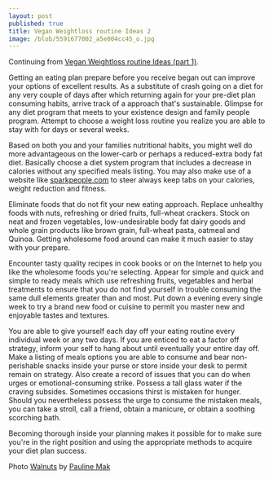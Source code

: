 ```yaml
---
layout: post
published: true
title: Vegan Weightloss routine Ideas 2
image: /blob/5591677002_a5e004cc45_o.jpg
---
```


Continuing from [Vegan Weightloss routine Ideas (part 1)](/vegan-weightloss-routine-ideas/).


Getting an eating plan prepare before you receive began out can improve your options of excellent results. As a substitute of crash going on a diet for any very couple of days after which returning again for your pre-diet plan consuming habits, arrive track of a approach that's sustainable. Glimpse for any diet program that meets to your existence design and family people program. Attempt to choose a weight loss routine you realize you are able to stay with for days or several weeks.

Based on both you and your families nutritional habits, you might well do more advantageous on the lower-carb or perhaps a reduced-extra body fat diet. Basically choose a diet system program that includes a decrease in calories without any specified meals listing. You may also make use of a website like [sparkpeople.com](http://sparkpeople.com/) to steer always keep tabs on your calories, weight reduction and fitness.

Eliminate foods that do not fit your new eating approach. Replace unhealthy foods with nuts, refreshing or dried fruits, full-wheat crackers. Stock on neat and frozen vegetables, low-undesirable body fat dairy goods and whole grain products like brown grain, full-wheat pasta, oatmeal and Quinoa. Getting wholesome food around can make it much easier to stay with your prepare.

Encounter tasty quality recipes in cook books or on the Internet to help you like the wholesome foods you're selecting. Appear for simple and quick and simple to ready meals which use refreshing fruits, vegetables and herbal treatments to ensure that you do not find yourself in trouble consuming the same dull elements greater than and most. Put down a evening every single week to try a brand new food or cuisine to permit you master new and enjoyable tastes and textures.

You are able to give yourself each day off your eating routine every individual week or any two days. If you are enticed to eat a factor off strategy, inform your self to hang about until eventually your entire day off. Make a listing of meals options you are able to consume and bear non-perishable snacks inside your purse or store inside your desk to permit remain on strategy. Also create a record of issues that you can do when urges or emotional-consuming strike. Possess a tall glass water if the craving subsides. Sometimes occasions thirst is mistaken for hunger. Should you nevertheless possess the urge to consume the mistaken meals, you can take a stroll, call a friend, obtain a manicure, or obtain a soothing scorching bath.

Becoming thorough inside your planning makes it possible for to make sure you're in the right position and using the appropriate methods to acquire your diet plan success.

Photo [Walnuts](https://www.flickr.com/photos/__my__photos/5591677002) by [Pauline Mak](https://www.flickr.com/photos/__my__photos/)